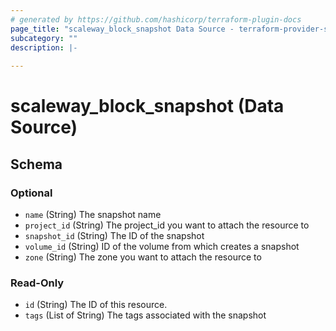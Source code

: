```yaml
---
# generated by https://github.com/hashicorp/terraform-plugin-docs
page_title: "scaleway_block_snapshot Data Source - terraform-provider-scaleway"
subcategory: ""
description: |-
  
---
```


# scaleway_block_snapshot (Data Source)





<!-- schema generated by tfplugindocs -->
## Schema

### Optional

- `name` (String) The snapshot name
- `project_id` (String) The project_id you want to attach the resource to
- `snapshot_id` (String) The ID of the snapshot
- `volume_id` (String) ID of the volume from which creates a snapshot
- `zone` (String) The zone you want to attach the resource to

### Read-Only

- `id` (String) The ID of this resource.
- `tags` (List of String) The tags associated with the snapshot
